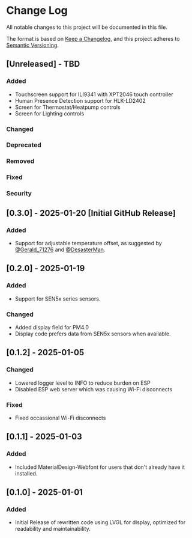 # Change Log
All notable changes to this project will be documented in this file.

The format is based on [Keep a Changelog](https://keepachangelog.com/en/1.1.0/),
and this project adheres to [Semantic Versioning](https://semver.org/spec/v2.0.0.html).

## [Unreleased] - TBD
### Added
- Touchscreen support for ILI9341 with XPT2046 touch controller
- Human Presence Detection support for HLK-LD2402
- Screen for Thermostat/Heatpump controls
- Screen for Lighting controls
### Changed
### Deprecated
### Removed
### Fixed
### Security

## [0.3.0] - 2025-01-20 [Initial GitHub Release]
### Added
- Support for adjustable temperature offset, as suggested by [@Gerald_71276](https://www.printables.com/make/2288220) and [@DesasterMan](https://www.printables.com/make/2347551?comment_id=2347551).

## [0.2.0] - 2025-01-19
### Added
- Support for SEN5x series sensors.
### Changed
- Added display field for PM4.0
- Display code prefers data from SEN5x sensors when available.

## [0.1.2] - 2025-01-05
### Changed
- Lowered logger level to INFO to reduce burden on ESP
- Disabled ESP web server which was causing Wi-Fi disconnects
### Fixed
- Fixed occassional Wi-Fi disconnects

## [0.1.1] - 2025-01-03
### Added
- Included MaterialDesign-Webfont for users that don't already have it installed.

## [0.1.0] - 2025-01-01
### Added
- Initial Release of rewritten code using LVGL for display, optimized for readability and maintainability.
